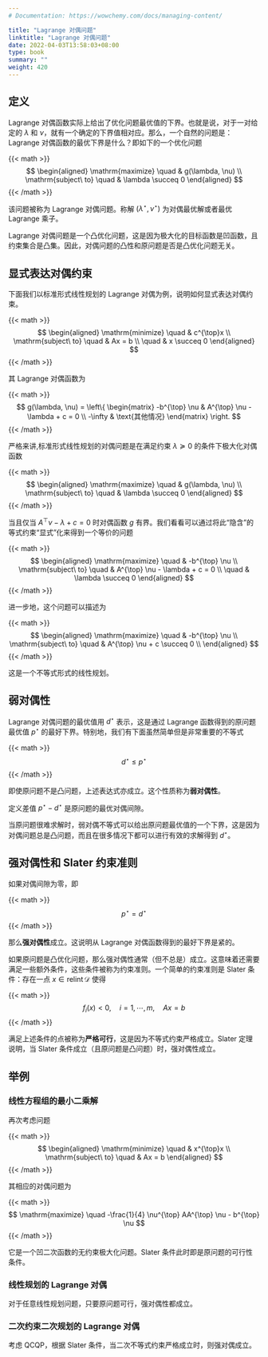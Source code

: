 ```yaml
---
# Documentation: https://wowchemy.com/docs/managing-content/

title: "Lagrange 对偶问题"
linktitle: "Lagrange 对偶问题"
date: 2022-04-03T13:58:03+08:00
type: book
summary: ""
weight: 420
---
```


<!--more-->

## 定义

Lagrange 对偶函数实际上给出了优化问题最优值的下界。也就是说，对于一对给定的 $\lambda$ 和 $\nu$，就有一个确定的下界值相对应。那么，一个自然的问题是：Lagrange 对偶函数的最优下界是什么？即如下的一个优化问题

{{< math >}}
$$
\begin{aligned}
    \mathrm{maximize} \quad & g(\lambda, \nu) \\
    \mathrm{subject\ to} \quad & \lambda \succeq 0
\end{aligned}
$$
{{< /math >}}

该问题被称为 Lagrange 对偶问题。称解 $(\lambda^{\star}, \nu^{\star})$ 为对偶最优解或者最优 Lagrange 乘子。

Lagrange 对偶问题是一个凸优化问题，这是因为极大化的目标函数是凹函数，且约束集合是凸集。因此，对偶问题的凸性和原问题是否是凸优化问题无关。

## 显式表达对偶约束

下面我们以标准形式线性规划的 Lagrange 对偶为例，说明如何显式表达对偶约束。

{{< math >}}
$$
\begin{aligned}
    \mathrm{minimize} \quad & c^{\top}x \\
    \mathrm{subject\ to} \quad & Ax = b \\
    \quad & x \succeq 0
\end{aligned}
$$
{{< /math >}}

其 Lagrange 对偶函数为

{{< math >}}
$$
g(\lambda, \nu) = \left\{
    \begin{matrix}
        -b^{\top} \nu & A^{\top} \nu - \lambda + c = 0 \\
        -\infty & \text{其他情况}
    \end{matrix}
\right.
$$
{{< /math >}}

严格来讲,标准形式线性规划的对偶问题是在满足约束 $\lambda \succeq 0$ 的条件下极大化对偶函数

{{< math >}}
$$
\begin{aligned}
    \mathrm{maximize} \quad & g(\lambda, \nu) \\
    \mathrm{subject\ to} \quad & \lambda \succeq 0
\end{aligned}
$$
{{< /math >}}

当且仅当 $A^{\top} \nu - \lambda + c = 0$ 时对偶函数 $g$ 有界。我们看看可以通过将此“隐含”的等式约束“显式”化来得到一个等价的问题

{{< math >}}
$$
\begin{aligned}
    \mathrm{maximize} \quad & -b^{\top} \nu \\
    \mathrm{subject\ to} \quad & A^{\top} \nu - \lambda + c = 0 \\
    \quad & \lambda \succeq 0
\end{aligned}
$$
{{< /math >}}

进一步地，这个问题可以描述为

{{< math >}}
$$
\begin{aligned}
    \mathrm{maximize} \quad & -b^{\top} \nu \\
    \mathrm{subject\ to} \quad & A^{\top} \nu + c \succeq 0 \\
\end{aligned}
$$
{{< /math >}}

这是一个不等式形式的线性规划。

## 弱对偶性

Lagrange 对偶问题的最优值用 $d^{\star}$ 表示，这是通过 Lagrange 函数得到的原问题最优值 $p^{\star}$ 的最好下界。特别地，我们有下面虽然简单但是非常重要的不等式

{{< math >}}
$$
d^{\star} \leqslant p^{\star}
$$
{{< /math >}}

即使原问题不是凸问题，上述表达式亦成立。这个性质称为**弱对偶性**。

定义差值 $p^{\star} - d^{\star}$ 是原问题的最优对偶间隙。

当原问题很难求解时，弱对偶不等式可以给出原问题最优值的一个下界，这是因为对偶问题总是凸问题，而且在很多情况下都可以进行有效的求解得到 $d^{\star}$。

## 强对偶性和 Slater 约束准则

如果对偶间隙为零，即

{{< math >}}
$$
p^{\star} = d^{\star}
$$
{{< /math >}}

那么**强对偶性**成立。这说明从 Lagrange 对偶函数得到的最好下界是紧的。

如果原问题是凸优化问题，那么强对偶性通常（但不总是）成立。这意味着还需要满足一些额外条件，这些条件被称为约束准则。一个简单的约束准则是 Slater 条件：存在一点 $x \in \operatorname{relint} \mathcal{D}$ 使得

{{< math >}}
$$
f_i(x) < 0, \quad i=1,\cdots,m, \quad Ax = b
$$
{{< /math >}}

满足上述条件的点被称为**严格可行**，这是因为不等式约束严格成立。Slater 定理说明，当 Slater 条件成立（且原问题是凸问题）时，强对偶性成立。

## 举例

### 线性方程组的最小二乘解

再次考虑问题

{{< math >}}
$$
\begin{aligned}
    \mathrm{minimize} \quad & x^{\top}x \\
    \mathrm{subject\ to} \quad & Ax = b
\end{aligned}
$$
{{< /math >}}

其相应的对偶问题为

{{< math >}}
$$
\mathrm{maximize} \quad -\frac{1}{4} \nu^{\top} AA^{\top} \nu - b^{\top} \nu
$$
{{< /math >}}

它是一个凹二次函数的无约束极大化问题。Slater 条件此时即是原问题的可行性条件。

### 线性规划的 Lagrange 对偶

对于任意线性规划问题，只要原问题可行，强对偶性都成立。

### 二次约束二次规划的 Lagrange 对偶

考虑 QCQP，根据 Slater 条件，当二次不等式约束严格成立时，则强对偶成立。